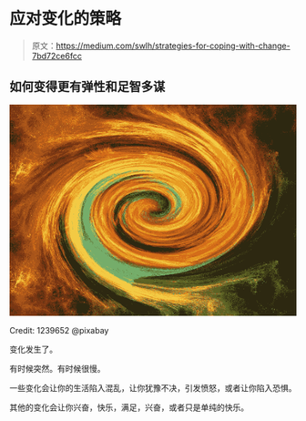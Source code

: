 # 应对变化的策略

> 原文：<https://medium.com/swlh/strategies-for-coping-with-change-7bd72ce6fcc>

## 如何变得更有弹性和足智多谋

![](img/5df1bf94c8fc84eda4528ed10c610170.png)

Credit: 1239652 @pixabay

变化发生了。

有时候突然。有时候很慢。

一些变化会让你的生活陷入混乱，让你犹豫不决，引发愤怒，或者让你陷入恐惧。

其他的变化会让你兴奋，快乐，满足，兴奋，或者只是单纯的快乐。